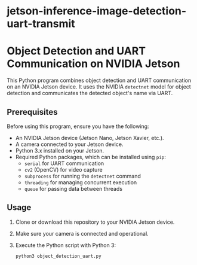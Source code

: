 # jetson-inference-image-detection-uart-transmit

# Object Detection and UART Communication on NVIDIA Jetson

This Python program combines object detection and UART communication on an NVIDIA Jetson device. It uses the NVIDIA `detectnet` model for object detection and communicates the detected object's name via UART.

## Prerequisites

Before using this program, ensure you have the following:

- An NVIDIA Jetson device (Jetson Nano, Jetson Xavier, etc.).
- A camera connected to your Jetson device.
- Python 3.x installed on your Jetson.
- Required Python packages, which can be installed using `pip`:
  - `serial` for UART communication
  - `cv2` (OpenCV) for video capture
  - `subprocess` for running the `detectnet` command
  - `threading` for managing concurrent execution
  - `queue` for passing data between threads

## Usage

1. Clone or download this repository to your NVIDIA Jetson device.

2. Make sure your camera is connected and operational.

3. Execute the Python script with Python 3:

   ```bash
   python3 object_detection_uart.py
